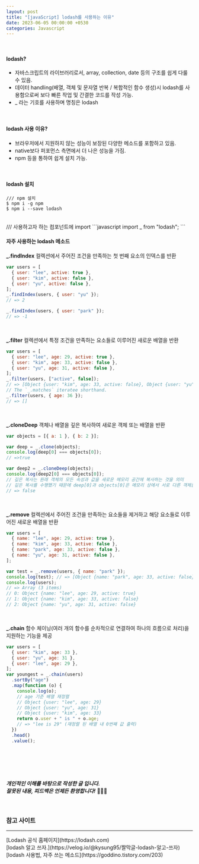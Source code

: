 ```yaml
---
layout: post
title: "[javaScript] lodash를 사용하는 이유"
date: 2023-06-05 00:00:00 +0530
categories: Javascript
---
```


<br/>

#### lodash?

- 자바스크립트의 라이브러리로서, array, collection, date 등의 구조를 쉽게 다룰 수 있음.
- 데이터 handling(배열, 객체 및 문자열 반복 / 복합적인 함수 생성)시 lodash를 사용함으로써 보다 빠른 작업 및 간결한 코드를 작성 가능.
- \_ 라는 기호를 사용하며 명칭은 lodash

<br/>

#### lodash 사용 이유?

- 브라우저에서 지원하지 않는 성능이 보장된 다양한 메소드를 포함하고 있음.
- native보다 퍼포먼스 측면에서 더 나은 성능을 가짐.
- npm 등을 통하여 쉽게 설치 가능.

<br/>

#### lodash 설치

```mysql
/// npm 설치
$ npm i -g npm
$ npm i --save lodash
```

<br/>
/// 사용하고자 하는 컴포넌트에 import
```javascript
import _ from "lodash";
```

<br/>

#### 자주 사용하는 lodash 메소드

**\_.findIndex**
컬렉션에서 주어진 조건을 만족하는 첫 번째 요소의 인덱스를 반환

```javascript
var users = [
  { user: "lee", active: true },
  { user: "kim", active: false },
  { user: "yu", active: false },
];
_.findIndex(users, { user: "yu" });
// => 2

_.findIndex(users, { user: "park" });
// => -1
```

<br/>

**\_.filter**
컬렉션에서 특정 조건을 만족하는 요소들로 이루어진 새로운 배열을 반환

```javascript
var users = [
  { user: "lee", age: 29, active: true },
  { user: "kim", age: 33, active: false },
  { user: "yu", age: 31, active: false },
];
_.filter(users, ["active", false]);
// => [Object {user: "kim", age: 33, active: false}, Object {user: "yu", age: 31, active: false}]
// The `_.matches` iteratee shorthand.
_.filter(users, { age: 36 });
// => []
```

<br/>

**\_.cloneDeep**
객체나 배열을 깊은 복사하여 새로운 객체 또는 배열을 반환

```javascript
var objects = [{ a: 1 }, { b: 2 }];

var deep = _.clone(objects);
console.log(deep[0] === objects[0]);
// =>true

var deep2 = _.cloneDeep(objects);
console.log(deep2[0] === objects[0]);
// 깊은 복사는 원래 객체의 모든 속성과 값을 새로운 메모리 공간에 복사하는 것을 의미
// 깊은 복사를 수행했기 때문에 deep[0]과 objects[0]은 메모리 상에서 서로 다른 객체를 참조
// => false
```

<br/>

**\_.remove**
컬렉션에서 주어진 조건을 만족하는 요소들을 제거하고 해당 요소들로 이루어진 새로운 배열을 반환

```javascript
var users = [
  { name: "lee", age: 29, active: true },
  { name: "kim", age: 33, active: false },
  { name: "park", age: 33, active: false },
  { name: "yu", age: 31, active: false },
];

var test = _.remove(users, { name: "park" });
console.log(test); // => [Object {name: "park", age: 33, active: false}]
console.log(users);
// => Array (3 items)
// 0: Object {name: "lee", age: 29, active: true}
// 1: Object {name: "kim", age: 33, active: false}
// 2: Object {name: "yu", age: 31, active: false}
```

<br/>

**\_.chain**
함수 체이닝(여러 개의 함수를 순차적으로 연결하여 하나의 흐름으로 처리)을 지원하는 기능을 제공

```javascript
var users = [
  { user: "kim", age: 33 },
  { user: "yu", age: 31 },
  { user: "lee", age: 29 },
];
var youngest = _.chain(users)
  .sortBy("age")
  .map(function (o) {
    console.log(o);
    // age 기준 배열 재정렬
    // Object {user: "lee", age: 29}
    // Object {user: "yu", age: 31}
    // Object {user: "kim", age: 33}
    return o.user + " is " + o.age;
    // => "lee is 29" (재정렬 된 배열 내 0번째 값 출력)
  })
  .head()
  .value();
```

<br/>

<br/><br/><br/>
**_개인적인 이해를 바탕으로 작성한 글 입니다. <br/>
잘못된 내용, 피드백은 언제든 환영합니다!_** 🥺🥺🥺
<br/><br/><br/>

### 참고 사이트

<hr>
[Lodash 공식 홈페이지](https://lodash.com)
<br/>
[lodash 알고 쓰자.](https://velog.io/@kysung95/짤막글-lodash-알고-쓰자)
<br/>
[lodash 사용법, 자주 쓰는 메소드](https://goddino.tistory.com/203)
<br/>
